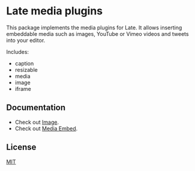 # Late media plugins

This package implements the media plugins for Late. It allows inserting
embeddable media such as images, YouTube or Vimeo videos and tweets into your
editor.

Includes:

- caption
- resizable
- media
- image
- iframe

## Documentation

- Check out [Image](https://sewellstephens.github.io/late/docs/image).
- Check out [Media Embed](https://sewellstephens.github.io/late/docs/media-embed).

## License

[MIT](../../LICENSE)
